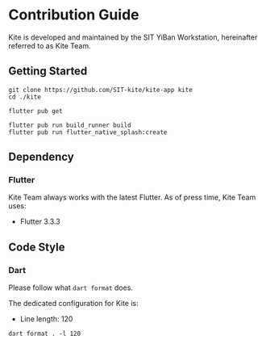 # Contribution Guide

Kite is developed and maintained by the SIT YiBan Workstation,
hereinafter referred to as Kite Team.

## Getting Started

``` shell
git clone https://github.com/SIT-kite/kite-app kite
cd ./kite

flutter pub get

flutter pub run build_runner build
flutter pub run flutter_native_splash:create
```

## Dependency

### Flutter

Kite Team always works with the latest Flutter.
As of press time, Kite Team uses:

- Flutter 3.3.3

## Code Style

### Dart

Please follow what `dart format` does.

The dedicated configuration for Kite is:

- Line length: 120

```shell
dart format . -l 120
```
